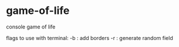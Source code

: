# game-of-life
console game of life

flags to use with terminal:
-b   : add borders
-r   : generate random field
